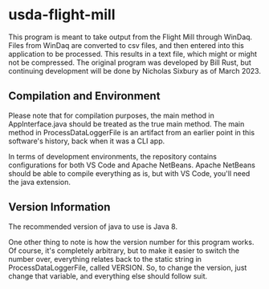 # usda-flight-mill

This program is meant to take output from the Flight Mill through WinDaq. Files from WinDaq are converted to csv files, and then entered into this application to be processed. This results in a text file, which might or might not be compressed. The original program was developed by Bill Rust, but continuing development will be done by Nicholas Sixbury as of March 2023.

## Compilation and Environment

Please note that for compilation purposes, the main method in AppInterface.java should be treated as the true main method. The main method in ProcessDataLoggerFile is an artifact from an earlier point in this software's history, back when it was a CLI app.

In terms of development environments, the repository contains configurations for both VS Code and Apache NetBeans. Apache NetBeans should be able to compile everything as is, but with VS Code, you'll need the java extension.

## Version Information

The recommended version of java to use is Java 8.

One other thing to note is how the version number for this program works. Of course, it's completely arbitrary, but to make it easier to switch the number over, everything relates back to the static string in ProcessDataLoggerFile, called VERSION. So, to change the version, just change that variable, and everything else should follow suit.
